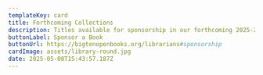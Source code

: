 ```yaml
---
templateKey: card
title: Forthcoming Collections
description: Titles available for sponsorship in our forthcoming 2025-2026 collections.
buttonLabel: Sponsor a Book
buttonUrl: https://bigtenopenbooks.org/librarians#sponsorship
cardImage: assets/library-round.jpg
date: 2025-05-08T15:43:57.187Z
---
```


